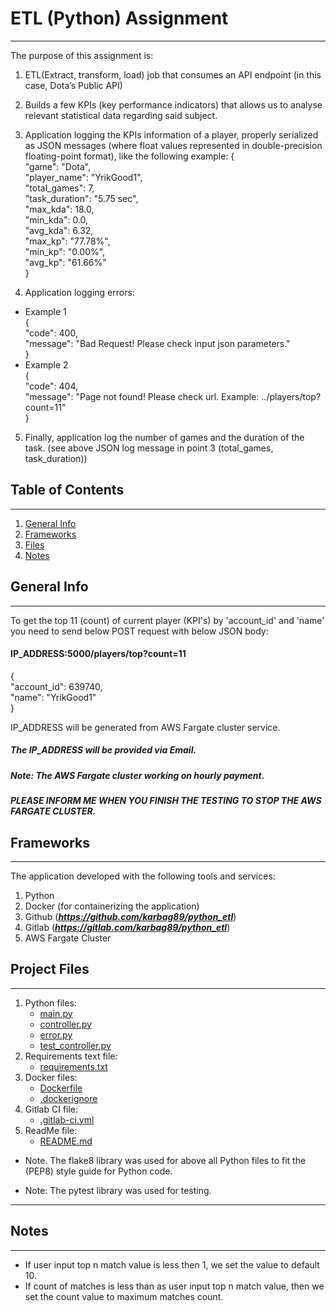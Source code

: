 # ETL (Python) Assignment
***
The purpose of this assignment is:

1. ETL(Extract, transform, load) job that consumes an API endpoint 
(in this case, Dota’s Public API)
2. Builds a few KPIs (key performance indicators) that allows us to analyse
relevant statistical data regarding said subject.
3. Application logging the KPIs information of a player, properly
serialized as JSON messages (where float values represented in double-precision
floating-point format), like the following example:
{\
"game": "Dota",\
"player_name": "YrikGood1",\
"total_games": 7,\
"task_duration": "5.75 sec",\
"max_kda": 18.0,\
"min_kda": 0.0,\
"avg_kda": 6.32,\
"max_kp": "77.78%",\
"min_kp": "0.00%",\
"avg_kp": "61.66%"\
}

4. Application logging errors:
* Example 1\
    {\
    "code": 400,\
    "message": "Bad Request! Please check input json parameters."\
    }
* Example 2\
    {\
    "code": 404,\
    "message": "Page not found! Please check url. Example: ../players/top?count=11"\
    }

5.  Finally, application log the number of games and the duration of the
task. (see above JSON log message in point 3 (total_games, task_duration))


## Table of Contents
***
1. [General Info](#general-info)
2. [Frameworks](#frameworks)
3. [Files](#project-files)
3. [Notes](#notes)


## General Info
***
To get the top 11 (count) of current player (KPI's) by 'account_id' and 'name'
you need to send below POST request with below JSON body:

#### IP_ADDRESS:5000/players/top?count=11

{\
"account_id": 639740,\
"name": "YrikGood1"\
}

IP_ADDRESS will be generated from AWS Fargate cluster service.
##### The IP_ADDRESS will be provided via Email.
##### Note: The AWS Fargate cluster working on hourly payment.
##### PLEASE INFORM ME WHEN YOU FINISH THE TESTING TO STOP THE AWS FARGATE CLUSTER.


## Frameworks
***
The application developed with the following tools and services:

1. Python
2. Docker (for containerizing the application)
3. Github (***https://github.com/karbag89/python_etl***)
4. Gitlab (***https://gitlab.com/karbag89/python_etl***)
5. AWS Fargate Cluster


## Project Files
***
1. Python files:
    * [main.py](#https://github.com/karbag89/python_etl/blob/main/main.py)
    * [controller.py](#https://github.com/karbag89/python_etl/blob/main/controller.py)
    * [error.py](#https://github.com/karbag89/python_etl/blob/main/error.py)
    * [test_controller.py](#https://github.com/karbag89/python_etl/blob/main/test_controller.py)
2. Requirements text file:
    * [requirements.txt](#https://github.com/karbag89/python_etl/blob/main/requirements.txt)
3. Docker files:
    * [Dockerfile](#https://github.com/karbag89/python_etl/blob/main/Dockerfile)
    * [.dockerignore](#https://github.com/karbag89/python_etl/blob/main/.dockerignore)
4. Gitlab CI file:
    * [.gitlab-ci.yml](#https://github.com/karbag89/python_etl/blob/main/.gitlab-ci.yml)
5. ReadMe file:
    * [README.md](#https://github.com/karbag89/python_etl#notes)

- Note. The flake8 library was used for above all Python files to fit the
(PEP8) style guide for Python code.

- Note: The pytest library was used for testing.
---

## Notes
***
- If user input top n match value is less then 1, we set the value to default 10.
- If count of matches is less than as user input top n match value,
  then we set the count value to maximum matches count.
